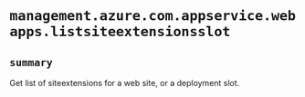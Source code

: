 # `management.azure.com.appservice.webapps.listsiteextensionsslot`

## `summary`
Get list of siteextensions for a web site, or a deployment slot.


